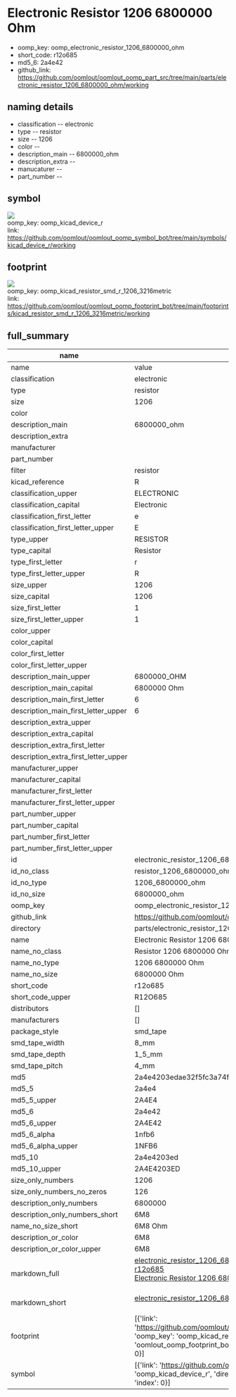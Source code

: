 # Electronic Resistor 1206 6800000 Ohm

  
* oomp_key: oomp_electronic_resistor_1206_6800000_ohm 
* short_code: r12o685
* md5_6: 2a4e42  
* github_link: https://github.com/oomlout/oomlout_oomp_part_src/tree/main/parts/electronic_resistor_1206_6800000_ohm/working  
## naming details
* classification -- electronic
* type -- resistor
* size -- 1206
* color -- 
* description_main -- 6800000_ohm
* description_extra -- 
* manucaturer -- 
* part_number -- 



## symbol

![](symbol/{index}/working/working_600.png)  
oomp_key: oomp_kicad_device_r  
link: https://github.com/oomlout/oomlout_oomp_symbol_bot/tree/main/symbols/kicad_device_r/working  

## footprint

![](footprint/{index}/working/working_600.png)  
oomp_key: oomp_kicad_resistor_smd_r_1206_3216metric  
link: https://github.com/oomlout/oomlout_oomp_footprint_bot/tree/main/footprints/kicad_resistor_smd_r_1206_3216metric/working  

## full_summary
| name | value | 
| --- | --- | 
| name | value | 
| classification | electronic | 
| type | resistor | 
| size | 1206 | 
| color |  | 
| description_main | 6800000_ohm | 
| description_extra |  | 
| manufacturer |  | 
| part_number |  | 
| filter | resistor | 
| kicad_reference | R | 
| classification_upper | ELECTRONIC | 
| classification_capital | Electronic | 
| classification_first_letter | e | 
| classification_first_letter_upper | E | 
| type_upper | RESISTOR | 
| type_capital | Resistor | 
| type_first_letter | r | 
| type_first_letter_upper | R | 
| size_upper | 1206 | 
| size_capital | 1206 | 
| size_first_letter | 1 | 
| size_first_letter_upper | 1 | 
| color_upper |  | 
| color_capital |  | 
| color_first_letter |  | 
| color_first_letter_upper |  | 
| description_main_upper | 6800000_OHM | 
| description_main_capital | 6800000 Ohm | 
| description_main_first_letter | 6 | 
| description_main_first_letter_upper | 6 | 
| description_extra_upper |  | 
| description_extra_capital |  | 
| description_extra_first_letter |  | 
| description_extra_first_letter_upper |  | 
| manufacturer_upper |  | 
| manufacturer_capital |  | 
| manufacturer_first_letter |  | 
| manufacturer_first_letter_upper |  | 
| part_number_upper |  | 
| part_number_capital |  | 
| part_number_first_letter |  | 
| part_number_first_letter_upper |  | 
| id | electronic_resistor_1206_6800000_ohm | 
| id_no_class | resistor_1206_6800000_ohm | 
| id_no_type | 1206_6800000_ohm | 
| id_no_size | 6800000_ohm | 
| oomp_key | oomp_electronic_resistor_1206_6800000_ohm | 
| github_link | https://github.com/oomlout/oomlout_oomp_part_src/tree/main/parts/electronic_resistor_1206_6800000_ohm/working | 
| directory | parts/electronic_resistor_1206_6800000_ohm | 
| name | Electronic Resistor 1206 6800000 Ohm | 
| name_no_class | Resistor 1206 6800000 Ohm | 
| name_no_type | 1206 6800000 Ohm | 
| name_no_size | 6800000 Ohm | 
| short_code | r12o685 | 
| short_code_upper | R12O685 | 
| distributors | [] | 
| manufacturers | [] | 
| package_style | smd_tape | 
| smd_tape_width | 8_mm | 
| smd_tape_depth | 1_5_mm | 
| smd_tape_pitch | 4_mm | 
| md5 | 2a4e4203edae32f5fc3a74fe82858f19 | 
| md5_5 | 2a4e4 | 
| md5_5_upper | 2A4E4 | 
| md5_6 | 2a4e42 | 
| md5_6_upper | 2A4E42 | 
| md5_6_alpha | 1nfb6 | 
| md5_6_alpha_upper | 1NFB6 | 
| md5_10 | 2a4e4203ed | 
| md5_10_upper | 2A4E4203ED | 
| size_only_numbers | 1206 | 
| size_only_numbers_no_zeros | 126 | 
| description_only_numbers | 6800000 | 
| description_only_numbers_short | 6M8 | 
| name_no_size_short | 6M8 Ohm | 
| description_or_color | 6M8 | 
| description_or_color_upper | 6M8 | 
| markdown_full | [electronic_resistor_1206_6800000_ohm](https://github.com/oomlout/oomlout_oomp_part_src/tree/main/parts/electronic_resistor_1206_6800000_ohm/working)<br>[r12o685](https://github.com/oomlout/oomlout_oomp_part_src/tree/main/parts/electronic_resistor_1206_6800000_ohm/working)<br>[Electronic Resistor 1206 6800000 Ohm](https://github.com/oomlout/oomlout_oomp_part_src/tree/main/parts/electronic_resistor_1206_6800000_ohm/working)<br><br> | 
| markdown_short | [electronic_resistor_1206_6800000_ohm](https://github.com/oomlout/oomlout_oomp_part_src/tree/main/parts/electronic_resistor_1206_6800000_ohm/working)<br><br> | 
| footprint | [{'link': 'https://github.com/oomlout/oomlout_oomp_footprint_bot/tree/main/foootprntss/kicad_resistor_smd_r_1206_3216metric', 'oomp_key': 'oomp_kicad_resistor_smd_r_1206_3216metric', 'directory': 'oomlout_oomp_footprint_bot/footprints/kicad_resistor_smd_r_1206_3216metric//working/working.kicad_mod', 'index': 0}] | 
| symbol | [{'link': 'https://github.com/oomlout/oomlout_oomp_symbol_bot/tree/main/symbols/kicad_device_r', 'oomp_key': 'oomp_kicad_device_r', 'directory': 'oomlout_oomp_symbol_bot/symbols/kicad_device_r//working/working.kicad_sym', 'index': 0}] | 
